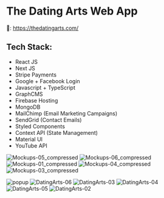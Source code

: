 # The Dating Arts Web App

🔗: https://thedatingarts.com/

## Tech Stack:
* React JS
* Next JS
* Stripe Payments
* Google + Facebook Login
* Javascript + TypeScript
* GraphCMS
* Firebase Hosting
* MongoDB
* MailChimp (Email Marketing Campaigns)
* SendGrid (Contact Emails)
* Styled Components
* Context API (State Management)
* Material UI
* YouTube API

![Mockups-05_compressed](https://user-images.githubusercontent.com/62747193/133923440-0a4f5b26-7030-4aeb-8ad8-facb41294745.jpg)
![Mockups-06_compressed](https://user-images.githubusercontent.com/62747193/133923450-2fab8fbb-90e3-4987-b1a6-07761c1437cf.jpg)
![Mockups-01_compressed](https://user-images.githubusercontent.com/62747193/133923398-1429b51e-04ed-475a-b6d6-7e41785ec265.jpg)
![Mockups-04_compressed](https://user-images.githubusercontent.com/62747193/133923436-75b143d6-25b7-4d9d-b298-b3ff746383de.jpg)
![Mockups-03_compressed](https://user-images.githubusercontent.com/62747193/133923466-0c3673f8-5523-4211-b8cd-6e6096844623.jpg)

![popup](https://user-images.githubusercontent.com/62747193/133856422-5e7605cb-0afd-4005-9a3e-c9a8a97a84f2.png)
![DatingArts-06](https://user-images.githubusercontent.com/62747193/133856426-48858409-a4c1-478a-9c22-8496d7959437.png)
![DatingArts-03](https://user-images.githubusercontent.com/62747193/133856431-c52432a6-d6eb-467d-93cb-9295dd9e34b0.png)
![DatingArts-04](https://user-images.githubusercontent.com/62747193/133856436-d02eecdf-76cd-4506-b8cb-358c30147d79.png)
![DatingArts-05](https://user-images.githubusercontent.com/62747193/133856438-123230f5-71c0-431d-8cdd-7609fcbb0df7.png)
![DatingArts-02](https://user-images.githubusercontent.com/62747193/133856442-b9c68e7c-62a3-4586-b923-f23a0a520f08.png)
